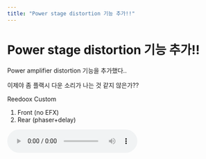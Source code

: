 ```yaml
---
title: "Power stage distortion 기능 추가!!"
---
```

# Power stage distortion 기능 추가!!

Power amplifier distortion 기능을 추가했다..

이제야 좀 플랙시 다운 소리가 나는 것 같지 않은가??

Reedoox Custom

1) Front (no EFX)
2) Rear (phaser+delay)

<audio src="/assets/images/3846863f45bc20b1b989dcd332c5c70a.mp3" controls preload></audio>



